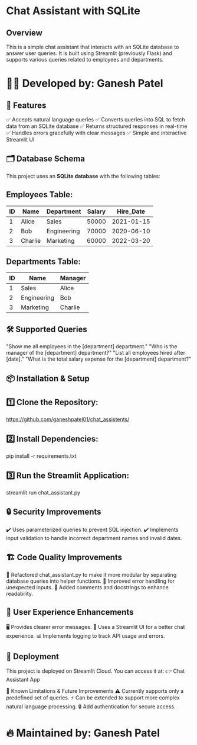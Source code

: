 # Chat Assistant with SQLite
## Overview
This is a simple chat assistant that interacts with an SQLite database to answer user queries. It is built using Streamlit (previously Flask) and supports various queries related to employees and departments.

# 👨‍💻 Developed by: Ganesh Patel
## 🚀 Features
✅ Accepts natural language queries
✅ Converts queries into SQL to fetch data from an SQLite database
✅ Returns structured responses in real-time
✅ Handles errors gracefully with clear messages
✅ Simple and interactive Streamlit UI

## 🗂 Database Schema
This project uses an **SQLite database** with the following tables:

## Employees Table:
| ID | Name    | Department   | Salary | Hire_Date  |
|----|--------|-------------|--------|------------|
| 1  | Alice  | Sales       | 50000  | 2021-01-15 |
| 2  | Bob    | Engineering | 70000  | 2020-06-10 |
| 3  | Charlie| Marketing   | 60000  | 2022-03-20 |

## Departments Table:
| ID | Name         | Manager |
|----|-------------|---------|
| 1  | Sales       | Alice   |
| 2  | Engineering | Bob     |
| 3  | Marketing   | Charlie |

## 🛠 Supported Queries
"Show me all employees in the [department] department."
"Who is the manager of the [department] department?"
"List all employees hired after [date]."
"What is the total salary expense for the [department] department?"
## 📦 Installation & Setup
## 1️⃣ Clone the Repository:
https://github.com/ganeshpatel01/chat_assistents/
## 2️⃣ Install Dependencies:
pip install -r requirements.txt
## 3️⃣ Run the Streamlit Application:
streamlit run chat_assistant.py
## 🔒 Security Improvements
✔️ Uses parameterized queries to prevent SQL injection.
✔️ Implements input validation to handle incorrect department names and invalid dates.

## 🏗 Code Quality Improvements
🔹 Refactored chat_assistant.py to make it more modular by separating database queries into helper functions.
🔹 Improved error handling for unexpected inputs.
🔹 Added comments and docstrings to enhance readability.

## 🎨 User Experience Enhancements
🖥️ Provides clearer error messages.
🎨 Uses a Streamlit UI for a better chat experience.
📊 Implements logging to track API usage and errors.

## 🚀 Deployment
This project is deployed on Streamlit Cloud. You can access it at: 👉 Chat Assistant App

📜 Known Limitations & Future Improvements
⚠️ Currently supports only a predefined set of queries.
⚡ Can be extended to support more complex natural language processing.
🔒 Add authentication for secure access.

# 🔥 Maintained by: Ganesh Patel
